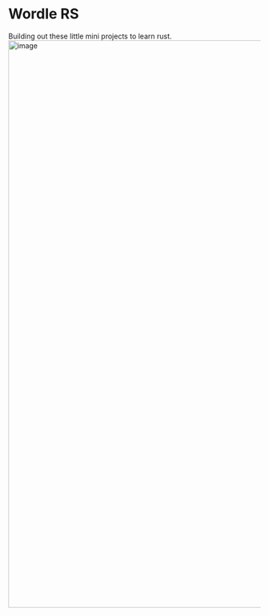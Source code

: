 # Wordle RS

Building out these little mini projects to learn rust.
<img width="1133" alt="image" src="https://github.com/ch00kz/wordle-rs/assets/2835946/98025d4a-ae9b-4646-a7ea-2ba8f3693590">
